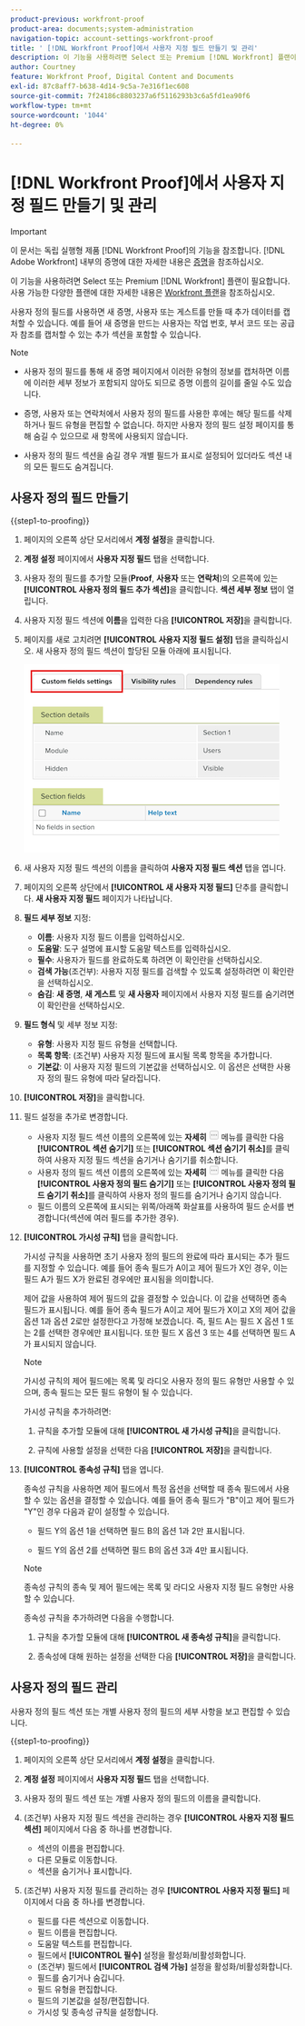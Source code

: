 ```yaml
---
product-previous: workfront-proof
product-area: documents;system-administration
navigation-topic: account-settings-workfront-proof
title: ' [!DNL Workfront Proof]에서 사용자 지정 필드 만들기 및 관리'
description: 이 기능을 사용하려면 Select 또는 Premium [!DNL Workfront] 플랜이 필요합니다. 사용 가능한 다양한 플랜에 대한 자세한 내용은 Workfront 플랜 을 참조하십시오.
author: Courtney
feature: Workfront Proof, Digital Content and Documents
exl-id: 87c8aff7-b638-4d14-9c5a-7e316f1ec608
source-git-commit: 7f24186c8803237a6f5116293b3c6a5fd1ea90f6
workflow-type: tm+mt
source-wordcount: '1044'
ht-degree: 0%

---
```


# [!DNL Workfront Proof]에서 사용자 지정 필드 만들기 및 관리

<!-- Audited: 4/2025 -->

>[!IMPORTANT]
>
>이 문서는 독립 실행형 제품 [!DNL Workfront Proof]의 기능을 참조합니다. [!DNL Adobe Workfront] 내부의 증명에 대한 자세한 내용은 [증명](../../../review-and-approve-work/proofing/proofing.md)을 참조하십시오.

이 기능을 사용하려면 Select 또는 Premium [!DNL Workfront] 플랜이 필요합니다. 사용 가능한 다양한 플랜에 대한 자세한 내용은 [Workfront 플랜](https://business.adobe.com/kr/products/workfront/pricing.html)을 참조하십시오.

사용자 정의 필드를 사용하면 새 증명, 사용자 또는 게스트를 만들 때 추가 데이터를 캡처할 수 있습니다. 예를 들어 새 증명을 만드는 사용자는 작업 번호, 부서 코드 또는 공급자 참조를 캡처할 수 있는 추가 섹션을 포함할 수 있습니다.

>[!NOTE]
>
>* 사용자 정의 필드를 통해 새 증명 페이지에서 이러한 유형의 정보를 캡처하면 이름에 이러한 세부 정보가 포함되지 않아도 되므로 증명 이름의 길이를 줄일 수도 있습니다.
>
>* 증명, 사용자 또는 연락처에서 사용자 정의 필드를 사용한 후에는 해당 필드를 삭제하거나 필드 유형을 편집할 수 없습니다. 하지만 사용자 정의 필드 설정 페이지를 통해 숨길 수 있으므로 새 항목에 사용되지 않습니다.
>
>* 사용자 정의 필드 섹션을 숨길 경우 개별 필드가 표시로 설정되어 있더라도 섹션 내의 모든 필드도 숨겨집니다.

## 사용자 정의 필드 만들기

{{step1-to-proofing}}

1. 페이지의 오른쪽 상단 모서리에서 **계정 설정**&#x200B;을 클릭합니다.

1. **계정 설정** 페이지에서 **사용자 지정 필드** 탭을 선택합니다.

1. 사용자 정의 필드를 추가할 모듈(**Proof**, **사용자** 또는 **연락처**)의 오른쪽에 있는 **[!UICONTROL 사용자 정의 필드 추가 섹션]**&#x200B;을 클릭합니다. **섹션 세부 정보** 탭이 열립니다.

1. 사용자 지정 필드 섹션에 **이름**&#x200B;을 입력한 다음 **[!UICONTROL 저장]**&#x200B;을 클릭합니다.

1. 페이지를 새로 고치려면 **[!UICONTROL 사용자 지정 필드 설정]** 탭을 클릭하십시오. 새 사용자 정의 필드 섹션이 할당된 모듈 아래에 표시됩니다.

   ![사용자 지정 필드 설정 탭](assets/custom-field-settings-tab.png)

1. 새 사용자 지정 필드 섹션의 이름을 클릭하여 **사용자 지정 필드 섹션** 탭을 엽니다.

1. 페이지의 오른쪽 상단에서 **[!UICONTROL 새 사용자 지정 필드]** 단추를 클릭합니다. **새 사용자 지정 필드** 페이지가 나타납니다.

1. **필드 세부 정보** 지정:

   * **이름**: 사용자 지정 필드 이름을 입력하십시오.
   * **도움말**: 도구 설명에 표시할 도움말 텍스트를 입력하십시오.
   * **필수**: 사용자가 필드를 완료하도록 하려면 이 확인란을 선택하십시오.
   * **검색 가능**(조건부): 사용자 지정 필드를 검색할 수 있도록 설정하려면 이 확인란을 선택하십시오.
   * **숨김**: **새 증명**, **새 게스트** 및 **새 사용자** 페이지에서 사용자 지정 필드를 숨기려면 이 확인란을 선택하십시오.

1. **필드 형식** 및 세부 정보 지정:

   * **유형**: 사용자 지정 필드 유형을 선택합니다.
   * **목록 항목**: (조건부) 사용자 지정 필드에 표시될 목록 항목을 추가합니다.
   * **기본값**: 이 사용자 지정 필드의 기본값을 선택하십시오. 이 옵션은 선택한 사용자 정의 필드 유형에 따라 달라집니다.

1. **[!UICONTROL 저장]**&#x200B;을 클릭합니다.

1. 필드 설정을 추가로 변경합니다.

   * 사용자 지정 필드 섹션 이름의 오른쪽에 있는 **자세히** ![추가 단추](assets/more-button-small.png) 메뉴를 클릭한 다음 **[!UICONTROL 섹션 숨기기]** 또는 **[!UICONTROL 섹션 숨기기 취소]**&#x200B;를 클릭하여 사용자 지정 필드 섹션을 숨기거나 숨기기를 취소합니다.
   * 사용자 정의 필드 섹션 이름의 오른쪽에 있는 **자세히** ![추가 단추](assets/more-button-small.png) 메뉴를 클릭한 다음 **[!UICONTROL 사용자 정의 필드 숨기기]** 또는 **[!UICONTROL 사용자 정의 필드 숨기기 취소]**&#x200B;를 클릭하여 사용자 정의 필드를 숨기거나 숨기지 않습니다.
   * 필드 이름의 오른쪽에 표시되는 위쪽/아래쪽 화살표를 사용하여 필드 순서를 변경합니다(섹션에 여러 필드를 추가한 경우).

1. **[!UICONTROL 가시성 규칙]** 탭을 클릭합니다.

   가시성 규칙을 사용하면 초기 사용자 정의 필드의 완료에 따라 표시되는 추가 필드를 지정할 수 있습니다. 예를 들어 종속 필드가 A이고 제어 필드가 X인 경우, 이는 필드 A가 필드 X가 완료된 경우에만 표시됨을 의미합니다.

   제어 값을 사용하여 제어 필드의 값을 결정할 수 있습니다. 이 값을 선택하면 종속 필드가 표시됩니다. 예를 들어 종속 필드가 A이고 제어 필드가 X이고 X의 제어 값을 옵션 1과 옵션 2로만 설정한다고 가정해 보겠습니다. 즉, 필드 A는 필드 X 옵션 1 또는 2를 선택한 경우에만 표시됩니다. 또한 필드 X 옵션 3 또는 4를 선택하면 필드 A가 표시되지 않습니다.

   >[!NOTE]
   >
   >가시성 규칙의 제어 필드에는 목록 및 라디오 사용자 정의 필드 유형만 사용할 수 있으며, 종속 필드는 모든 필드 유형이 될 수 있습니다.

   가시성 규칙을 추가하려면:

   1. 규칙을 추가할 모듈에 대해 **[!UICONTROL 새 가시성 규칙]**&#x200B;을 클릭합니다.

   1. 규칙에 사용할 설정을 선택한 다음 **[!UICONTROL 저장]**&#x200B;을 클릭합니다.

1. **[!UICONTROL 종속성 규칙]** 탭을 엽니다.

   종속성 규칙을 사용하면 제어 필드에서 특정 옵션을 선택할 때 종속 필드에서 사용할 수 있는 옵션을 결정할 수 있습니다. 예를 들어 종속 필드가 &quot;B&quot;이고 제어 필드가 &quot;Y&quot;인 경우 다음과 같이 설정할 수 있습니다.

   * 필드 Y의 옵션 1을 선택하면 필드 B의 옵션 1과 2만 표시됩니다.

   * 필드 Y의 옵션 2를 선택하면 필드 B의 옵션 3과 4만 표시됩니다.

   >[!NOTE]
   >
   >종속성 규칙의 종속 및 제어 필드에는 목록 및 라디오 사용자 지정 필드 유형만 사용할 수 있습니다.

   종속성 규칙을 추가하려면 다음을 수행합니다.

   1. 규칙을 추가할 모듈에 대해 **[!UICONTROL 새 종속성 규칙]**&#x200B;을 클릭합니다.

   1. 종속성에 대해 원하는 설정을 선택한 다음 **[!UICONTROL 저장]**&#x200B;을 클릭합니다.

## 사용자 정의 필드 관리

사용자 정의 필드 섹션 또는 개별 사용자 정의 필드의 세부 사항을 보고 편집할 수 있습니다.

{{step1-to-proofing}}

1. 페이지의 오른쪽 상단 모서리에서 **계정 설정**&#x200B;을 클릭합니다.

1. **계정 설정** 페이지에서 **사용자 지정 필드** 탭을 선택합니다.

1. 사용자 정의 필드 섹션 또는 개별 사용자 정의 필드의 이름을 클릭합니다.

1. (조건부) 사용자 지정 필드 섹션을 관리하는 경우 **[!UICONTROL 사용자 지정 필드 섹션]** 페이지에서 다음 중 하나를 변경합니다.

   * 섹션의 이름을 편집합니다.
   * 다른 모듈로 이동합니다.
   * 섹션을 숨기거나 표시합니다.

1. (조건부) 사용자 지정 필드를 관리하는 경우 **[!UICONTROL 사용자 지정 필드]** 페이지에서 다음 중 하나를 변경합니다.

   * 필드를 다른 섹션으로 이동합니다.
   * 필드 이름을 편집합니다.
   * 도움말 텍스트를 편집합니다.
   * 필드에서 **[!UICONTROL 필수]** 설정을 활성화/비활성화합니다.
   * (조건부) 필드에서 **[!UICONTROL 검색 가능]** 설정을 활성화/비활성화합니다.
   * 필드를 숨기거나 숨깁니다.
   * 필드 유형을 편집합니다.
   * 필드의 기본값을 설정/편집합니다.
   * 가시성 및 종속성 규칙을 설정합니다.
